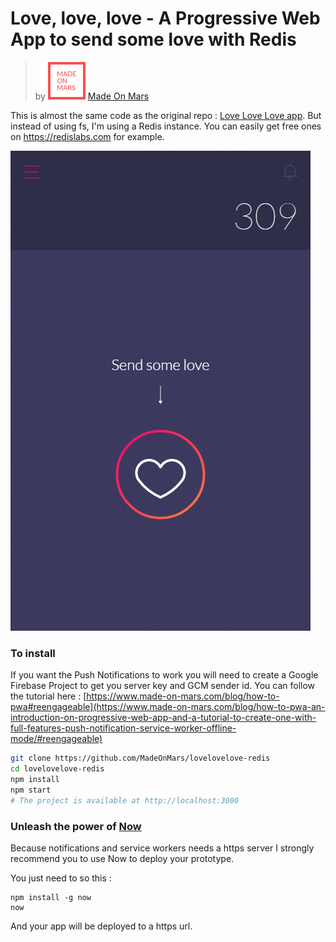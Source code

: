 # **Love, love, love** - A Progressive Web App to send some love with Redis

> by ![MOM](public/images/mom.gif) [Made On Mars](https://www.made-on-mars.com)

This is almost the same code as the original repo : [Love Love Love app](https://github.com/MadeOnMars/lovelovelove). But instead of using fs, I'm using a Redis instance. You can easily get free ones on https://redislabs.com for example.

![demo](public/images/demo-480.png)

### To install

If you want the Push Notifications to work you will need to create a Google Firebase Project to get you server key and GCM sender id. You can follow the tutorial here : [https://www.made-on-mars.com/blog/how-to-pwa#reengageable](https://www.made-on-mars.com/blog/how-to-pwa-an-introduction-on-progressive-web-app-and-a-tutorial-to-create-one-with-full-features-push-notification-service-worker-offline-mode/#reengageable)

```bash
git clone https://github.com/MadeOnMars/lovelovelove-redis
cd lovelovelove-redis
npm install
npm start
# The project is available at http://localhost:3000
```

### Unleash the power of [Now](https://zeit.co/now)

Because notifications and service workers needs a https server I strongly recommend you to use Now to deploy your prototype.

You just need to so this :

```
npm install -g now
now
```

And your app will be deployed to a https url.
